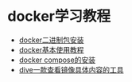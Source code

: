 # docker学习教程

* [docker二进制包安装](./docker/docker绿色版安装.md)
* [docker基本使用教程](./docker/docker使用教程.md)
* [docker compose的安装](./linux安装docker-compose.md)
* [dive一款查看镜像具体内容的工具](https://github.com/wagoodman/dive)

